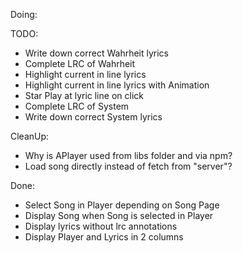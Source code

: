Doing: 

TODO:
* Write down correct Wahrheit lyrics
* Complete LRC of Wahrheit
* Highlight current in line lyrics
* Highlight current in line lyrics with Animation
* Star Play at lyric line on click
* Complete LRC of System
* Write down correct System lyrics

CleanUp:
* Why is APlayer used from libs folder and via npm?
* Load song directly instead of fetch from "server"?

Done:
* Select Song in Player depending on Song Page
* Display Song when Song is selected in Player
* Display lyrics without lrc annotations
* Display Player and Lyrics in 2 columns
